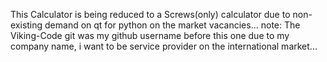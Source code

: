 This Calculator is being reduced to a Screws(only) calculator due to non-existing demand on qt for python on the market vacancies...
note: The Viking-Code git was my github username before this one due to my company name, i want to be service provider on the international market...
